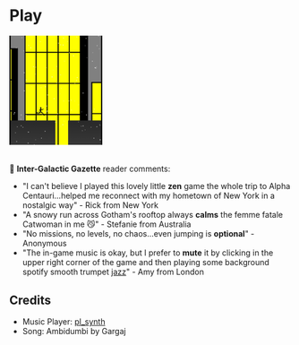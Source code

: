 <h1><a href="//bacionejs.github.io/cat/index.html" style="text-decoration: none; color: inherit;">Play</a></h1>

<a href="//bacionejs.github.io/cat/index.html" target="_blank">
    <img src="README.jpg" width="33%" />
</a>
<br>
<br>

📰 **Inter-Galactic Gazette** reader comments:

- "I can't believe I played this lovely little **zen** game the whole trip to Alpha Centauri...helped me reconnect with my hometown of New York in a nostalgic way" - Rick from New York
- "A snowy run across Gotham's rooftop always **calms** the femme fatale Catwoman in me 😼" - Stefanie from Australia
- "No missions, no levels, no chaos...even jumping is **optional**" - Anonymous
- "The in-game music is okay, but I prefer to **mute** it by clicking in the upper right corner of the game and then playing some background spotify smooth trumpet [jazz](https://open.spotify.com/playlist/6gqJPa4A4gXTwTSGWcpC1d)" - Amy from London

## Credits
- Music Player: [pl_synth](https://github.com/phoboslab/pl_synth)
- Song: Ambidumbi by Gargaj

